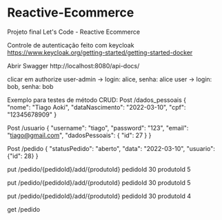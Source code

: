 # Reactive-Ecommerce
Projeto final Let's Code - Reactive Ecommerce

Controle de autenticação feito com keycloak
https://www.keycloak.org/getting-started/getting-started-docker

Abrir Swagger
http://localhost:8080/api-docs/

clicar em authorize
user-admin -> login: alice, senha: alice
user       -> login: bob, senha: bob

Exemplo para testes de método CRUD:
Post /dados_pessoais
{  
  "nome": "Tiago Aoki",
  "dataNascimento": "2022-03-10",
  "cpf": "12345678909"
}

Post /usuario
{ 
  "username": "tiago",
  "password": "123",
  "email": "tiago@gmail.com",
  "dadosPessoais": {
    "id": 27
  }
}

Post /pedido
{
  "statusPedido": "aberto",
  "data": "2022-03-10",
  "usuario": {"id": 28}
}

put /pedido/{pedidoId}/add/{produtoId}
pedidoId 30
produtoId 5

put /pedido/{pedidoId}/add/{produtoId}
pedidoId 30
produtoId 5

put /pedido/{pedidoId}/add/{produtoId}
pedidoId 30
produtoId 4

get /pedido
